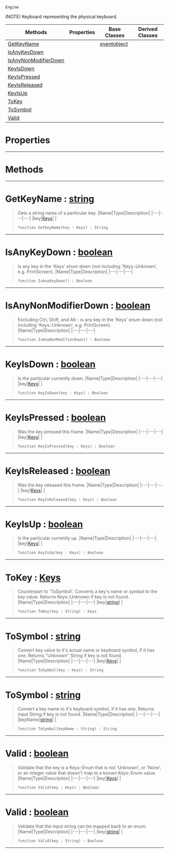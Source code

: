  `Engine`

(NOTE) Keyboard representing the physical keyboard.

|Methods|Properties|Base Classes|Derived Classes|
|---|---|---|---|
|[ GetKeyName](keyboard.md#getkeyname-zilch-engine-d)| |[eventobject](eventobject.md)| |
|[ IsAnyKeyDown](keyboard.md#isanykeydown-zilch-engine)| | | |
|[ IsAnyNonModifierDown](keyboard.md#isanynonmodifierdown-zer)| | | |
|[ KeyIsDown](keyboard.md#keyisdown-zilch-engine-do)| | | |
|[ KeyIsPressed](keyboard.md#keyispressed-zilch-engine)| | | |
|[ KeyIsReleased](keyboard.md#keyisreleased-zilch-engin)| | | |
|[ KeyIsUp](keyboard.md#keyisup-zilch-engine-docu)| | | |
|[ ToKey](keyboard.md#tokey-zilch-engine-docume)| | | |
|[ ToSymbol](keyboard.md#tosymbol-zilch-engine-doc)| | | |
|[ Valid](keyboard.md#valid-zilch-engine-docume)| | | |


 #  Properties


---  
 #  Methods


---  
 #  GetKeyName : [string](../nada_base_types/string.md)

> Gets a string name of a particular key.
> |Name|Type|Description|
> |---|---|---|
> |key|[Keys](../enum_reference.md#keys)| |
> ```TS:Nada
> function GetKeyName(key : Keys) : String
> ``` 


---  
 #  IsAnyKeyDown : [boolean](../nada_base_types/boolean.md)

> Is any key in the 'Keys' enum down (not including 'Keys::Unknown', e.g. PrintScreen).
> |Name|Type|Description|
> |---|---|---|
> ```TS:Nada
> function IsAnyKeyDown() : Boolean
> ``` 


---  
 #  IsAnyNonModifierDown : [boolean](../nada_base_types/boolean.md)

> Excluding Ctrl, Shift, and Alt - is any key in the 'Keys' enum down (not including 'Keys::Unknown', e.g. PrintScreen).
> |Name|Type|Description|
> |---|---|---|
> ```TS:Nada
> function IsAnyNonModifierDown() : Boolean
> ``` 


---  
 #  KeyIsDown : [boolean](../nada_base_types/boolean.md)

> Is the particular currently down.
> |Name|Type|Description|
> |---|---|---|
> |key|[Keys](../enum_reference.md#keys)| |
> ```TS:Nada
> function KeyIsDown(key : Keys) : Boolean
> ``` 


---  
 #  KeyIsPressed : [boolean](../nada_base_types/boolean.md)

> Was the key pressed this frame.
> |Name|Type|Description|
> |---|---|---|
> |key|[Keys](../enum_reference.md#keys)| |
> ```TS:Nada
> function KeyIsPressed(key : Keys) : Boolean
> ``` 


---  
 #  KeyIsReleased : [boolean](../nada_base_types/boolean.md)

> Was the key released this frame.
> |Name|Type|Description|
> |---|---|---|
> |key|[Keys](../enum_reference.md#keys)| |
> ```TS:Nada
> function KeyIsReleased(key : Keys) : Boolean
> ``` 


---  
 #  KeyIsUp : [boolean](../nada_base_types/boolean.md)

> Is the particular currently up.
> |Name|Type|Description|
> |---|---|---|
> |key|[Keys](../enum_reference.md#keys)| |
> ```TS:Nada
> function KeyIsUp(key : Keys) : Boolean
> ``` 


---  
 #  ToKey : [Keys](../enum_reference.md#keys)

> Counterpart to 'ToSymbol'. Converts a key's name or symbol to the key value. Returns Keys::Unknown if key is not found.
> |Name|Type|Description|
> |---|---|---|
> |key|[string](../nada_base_types/string.md)| |
> ```TS:Nada
> function ToKey(key : String) : Keys
> ``` 


---  
 #  ToSymbol : [string](../nada_base_types/string.md)

> Convert key value to it's actual name or keyboard symbol, if it has one. Returns "Unknown" String if key is not found.
> |Name|Type|Description|
> |---|---|---|
> |key|[Keys](../enum_reference.md#keys)| |
> ```TS:Nada
> function ToSymbol(key : Keys) : String
> ``` 


---  
 #  ToSymbol : [string](../nada_base_types/string.md)

> Convert a key name to it's keyboard symbol, if it has one. Returns input String if key is not found.
> |Name|Type|Description|
> |---|---|---|
> |keyName|[string](../nada_base_types/string.md)| |
> ```TS:Nada
> function ToSymbol(keyName : String) : String
> ``` 


---  
 #  Valid : [boolean](../nada_base_types/boolean.md)

> Validate that the key is a Keys::Enum that is not 'Unknown', or 'None', or an integer value that doesn't map to a known Keys::Enum value.
> |Name|Type|Description|
> |---|---|---|
> |key|[Keys](../enum_reference.md#keys)| |
> ```TS:Nada
> function Valid(key : Keys) : Boolean
> ``` 


---  
 #  Valid : [boolean](../nada_base_types/boolean.md)

> Validate that the input string can be mapped back to an enum.
> |Name|Type|Description|
> |---|---|---|
> |key|[string](../nada_base_types/string.md)| |
> ```TS:Nada
> function Valid(key : String) : Boolean
> ``` 


---  
 

 